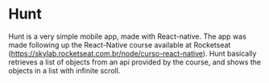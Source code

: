
# Hunt
Hunt is a very simple mobile app, made with React-native. The app was made following up the React-Native course available at Rocketseat (https://skylab.rocketseat.com.br/node/curso-react-native). Hunt basically retrieves a list of objects from an api provided by the course, and shows the objects in a list with infinite scroll.
